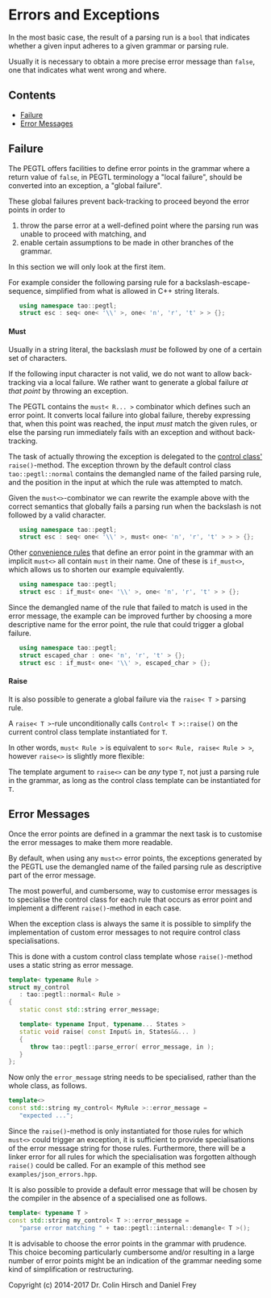 # Errors and Exceptions

In the most basic case, the result of a parsing run is a `bool` that indicates whether a given input adheres to a given grammar or parsing rule.

Usually it is necessary to obtain a more precise error message than `false`, one that indicates what went wrong and where.

## Contents

* [Failure](#failure)
* [Error Messages](#error-messages)

## Failure

The PEGTL offers facilities to define error points in the grammar where a return value of `false`, in PEGTL terminology a "local failure", should be converted into an exception, a "global failure".

These global failures prevent back-tracking to proceed beyond the error points in order to

1) throw the parse error at a well-defined point where the parsing run was unable to proceed with matching, and
2) enable certain assumptions to be made in other branches of the grammar.

In this section we will only look at the first item.

For example consider the following parsing rule for a backslash-escape-sequence, simplified from what is allowed in C++ string literals.

```c++
   using namespace tao::pegtl;
   struct esc : seq< one< '\\' >, one< 'n', 'r', 't' > > {};
```

#### Must

Usually in a string literal, the backslash *must* be followed by one of a certain set of characters.

If the following input character is not valid, we do not want to allow back-tracking via a local failure.
We rather want to generate a global failure *at that point* by throwing an exception.

The PEGTL contains the `must< R... >` combinator which defines such an error point.
It converts local failure into global failure, thereby expressing that, when this point was reached, the input *must* match the given rules, or else the parsing run immediately fails with an exception and without back-tracking.

The task of actually throwing the exception is delegated to the [control class'](Control-Hooks.md) `raise()`-method.
The exception thrown by the default control class `tao::pegtl::normal` contains the demangled name of the failed parsing rule, and the position in the input at which the rule was attempted to match.

Given the `must<>`-combinator we can rewrite the example above with the correct semantics that globally fails a parsing run when the backslash is not followed by a valid character.

```c++
   using namespace tao::pegtl;
   struct esc : seq< one< '\\' >, must< one< 'n', 'r', 't' > > > {};
```

Other [convenience rules](Rule-Reference.md#convenience) that define an error point in the grammar with an implicit `must<>` all contain `must` in their name.
One of these is `if_must<>`, which allows us to shorten our example equivalently.

```c++
   using namespace tao::pegtl;
   struct esc : if_must< one< '\\' >, one< 'n', 'r', 't' > > {};
```

Since the demangled name of the rule that failed to match is used in the error message,
the example can be improved further by choosing a more descriptive name for the error point,
the rule that could trigger a global failure.

```c++
   using namespace tao::pegtl;
   struct escaped_char : one< 'n', 'r', 't' > {};
   struct esc : if_must< one< '\\' >, escaped_char > {};
```

#### Raise

It is also possible to generate a global failure via the `raise< T >` parsing rule.

A `raise< T >`-rule unconditionally calls `Control< T >::raise()` on the current control class template instantiated for `T`.

In other words, `must< Rule >` is equivalent to `sor< Rule, raise< Rule > >`, however `raise<>` is slightly more flexible:

The template argument to `raise<>` can be *any* type `T`, not just a parsing rule in the grammar, as long as the control class template can be instantiated for `T`.

## Error Messages

Once the error points are defined in a grammar the next task is to customise the error messages to make them more readable.

By default, when using any `must<>` error points, the exceptions generated by the PEGTL use the demangled name of the failed parsing rule as descriptive part of the error message.

The most powerful, and cumbersome, way to customise error messages is to specialise the control class for each rule that occurs as error point and implement a different `raise()`-method in each case.

When the exception class is always the same it is possible to simplify the implementation of custom error messages to not require control class specialisations.

This is done with a custom control class template whose `raise()`-method uses a static string as error message.

```c++
template< typename Rule >
struct my_control
   : tao::pegtl::normal< Rule >
{
   static const std::string error_message;

   template< typename Input, typename... States >
   static void raise( const Input& in, States&&... )
   {
      throw tao::pegtl::parse_error( error_message, in );
   }
};
```

Now only the `error_message` string needs to be specialised, rather than the whole class, as follows.

```c++
template<>
const std::string my_control< MyRule >::error_message =
   "expected ...";
```

Since the `raise()`-method is only instantiated for those rules for which `must<>` could trigger an exception, it is sufficient to provide specialisations of the error message string for those rules.
Furthermore, there will be a linker error for all rules for which the specialisation was forgotten although `raise()` could be called.
For an example of this method see `examples/json_errors.hpp`.

It is also possible to provide a default error message that will be chosen by the compiler in the absence of a specialised one as follows.

```c++
template< typename T >
const std::string my_control< T >::error_message =
   "parse error matching " + tao::pegtl::internal::demangle< T >();
```

It is advisable to choose the error points in the grammar with prudence.
This choice becoming particularly cumbersome and/or resulting in a large number of error points might be an indication of the grammar needing some kind of simplification or restructuring.

Copyright (c) 2014-2017 Dr. Colin Hirsch and Daniel Frey
